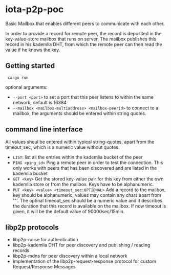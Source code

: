# iota-p2p-poc
Basic Mailbox that enables different peers to communicate with each other.

In order to provide a record for remote peer, the record is deposited in the key-value-store mailbox that runs on server. The mailbox publishes this record in his kademlia DHT, from which the remote peer can then read the value if he knows the key.

## Getting started

` cargo run`

optional arguments: 
- `--port <port>` to set a port that this peer listens to within the same network, default is 16384
- `--mailbox <mailbox-multiaddress> <mailbox-peerid>` to connect to a mailbox, the arguments should be entered within string quotes.

## command line interface

All values shoul be entered within typical string-quotes, apart from the timeout_sec, which is a numeric value without quotes.
- `LIST`: list all the entries within the kademlia bucket of the peer
- `PING <ping_id>` Ping a remote peer in order to test the connection. This only works with peers that has been discovered and are listed in the kademlia bucket
- `GET <key>` Get the stored key-value pair for this key from either the own kademlia store or from the mailbox. Keys have to be alphanumeric.
- `PUT <key> <value> <timeout_sec:OPTIONAL>` Add a record to the mailbox, key should be alphanumeric, values may contain any chars apart from '"'. The optinal timeout_sec should be a numeric value and it describes the duration that this record is available on the mailbox. If now timeout is given, it will be the default value of 90000sec/15min.

## libp2p protocols

- libp2p-noise for authentication
- libp2p-kademlia DHT for peer discovery and publishing / reading records
- libp2p-mdns for peer discovery within a local network
- implementation of the libp2p-request-response protocol for custom Request/Response Messages


